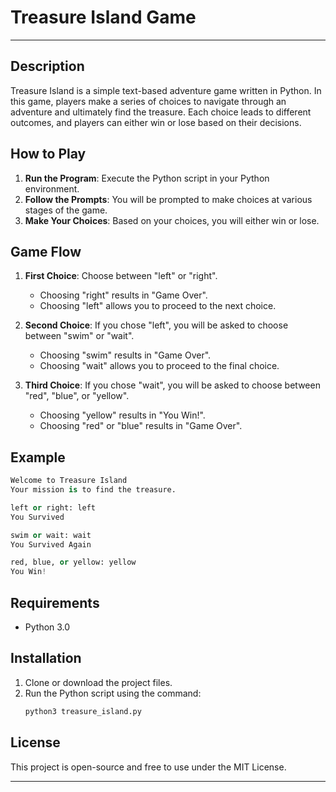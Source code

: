 # Treasure Island Game

----
## Description
Treasure Island is a simple text-based adventure game written in Python. In this game, players make a series of choices to navigate through an adventure and ultimately find the treasure. Each choice leads to different outcomes, and players can either win or lose based on their decisions.

## How to Play
1. **Run the Program**: Execute the Python script in your Python environment.
2. **Follow the Prompts**: You will be prompted to make choices at various stages of the game.
3. **Make Your Choices**: Based on your choices, you will either win or lose.

## Game Flow
1. **First Choice**: Choose between "left" or "right".
   - Choosing "right" results in "Game Over".
   - Choosing "left" allows you to proceed to the next choice.

2. **Second Choice**: If you chose "left", you will be asked to choose between "swim" or "wait".
   - Choosing "swim" results in "Game Over".
   - Choosing "wait" allows you to proceed to the final choice.

3. **Third Choice**: If you chose "wait", you will be asked to choose between "red", "blue", or "yellow".
   - Choosing "yellow" results in "You Win!".
   - Choosing "red" or "blue" results in "Game Over".

## Example
```python
Welcome to Treasure Island
Your mission is to find the treasure.

left or right: left
You Survived

swim or wait: wait
You Survived Again

red, blue, or yellow: yellow
You Win!
```

## Requirements
- Python 3.0

## Installation
1. Clone or download the project files.
2. Run the Python script using the command: 
   ```bash
   python3 treasure_island.py
   ```

## License
This project is open-source and free to use under the MIT License.

------